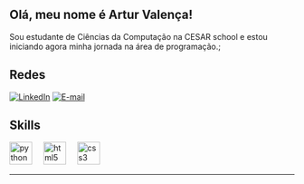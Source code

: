 ##  Olá, meu nome é Artur Valença!

Sou estudante de Ciências da Computação na CESAR school e estou iniciando agora minha jornada na área de programação.;

## Redes

[![LinkedIn](https://img.shields.io/badge/LinkedIn-0077B5?style=for-the-badge&logo=linkedin&logoColor=white)](https://www.linkedin.com/in/arturvalenca/)
[![E-mail](https://img.shields.io/badge/Gmail-D14836?style=for-the-badge&logo=gmail&logoColor=white)](arturvcrv@gmail.com)

## Skills

<div align="left">
  <img src="https://cdn.jsdelivr.net/gh/devicons/devicon/icons/python/python-original.svg" height="40" alt="python logo"  />
  <img width="12" />
  <img src="https://cdn.jsdelivr.net/gh/devicons/devicon/icons/html5/html5-original.svg" height="40" alt="html5 logo"  />
  <img width="12" />
  <img src="https://cdn.jsdelivr.net/gh/devicons/devicon/icons/css3/css3-original.svg" height="40" alt="css3 logo"  />
  <img width="12" />
</div>

---

